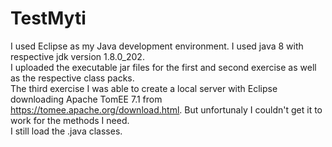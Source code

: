 # TestMyti
I used Eclipse as my Java development environment. I used java 8 with respective jdk version 1.8.0_202.\
I uploaded the executable jar files for the first and second exercise as well as the respective class packs.\
The third exercise I was able to create a local server with Eclipse downloading Apache TomEE 7.1 from https://tomee.apache.org/download.html. But unfortunaly I couldn't get it to work for the methods I need.\
I still load the .java classes.
